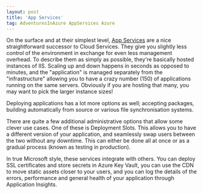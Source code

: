 ```yaml
---
layout: post
title: 'App Services'
tag: AdventuresInAzure AppServices Azure
---
```


On the surface and at their simplest level, [App Services](https://azure.microsoft.com/en-us/services/app-service/) are a nice straightforward successor to Cloud Services. They give you slightly less control of the environment in exchange for even less management overhead. To describe them as simply as possible, they're basically hosted instances of IIS. Scaling up and down happens in seconds as opposed to minutes, and the "application" is managed separately from the "infrastructure" allowing you to have a crazy number (150) of applications running on the same servers. Obviously if you are hosting that many, you may want to pick the larger instance sizes!

Deploying applications has a lot more options as well; accepting packages, building automatically from source or various file synchronisation systems. 

There are quite a few additional administrative options that allow some clever use cases. One of these is Deployment Slots. This allows you to have a different version of your application, and seamlessly swap users between the two without any downtime. This can either be done all at once or as a gradual process (known as testing in production).

In true Microsoft style, these services integrate with others. You can deploy SSL certificates and store secrets in Azure Key Vault, you can use the CDN to move static assets closer to your users, and you can log the details of the errors, performance and general health of your application through Application Insights. 
